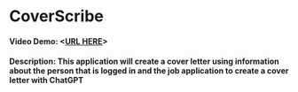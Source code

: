 # CoverScribe
#### Video Demo:  <[URL HERE](https://youtu.be/YRElS-ZM5XQ)>
#### Description: This application will create a cover letter using information about the person that is logged in and the job application to create a cover letter with ChatGPT
